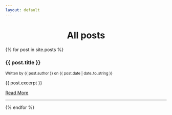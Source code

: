 ```yaml
---
layout: default
---
```


<h1 style="text-align:center">All posts</h1>

{% for post in site.posts %}
<h3>
{{ post.title }}
</h3>
<small>Written by {{ post.author }} on {{ post.date | date_to_string }}</small>
<p>{{ post.excerpt }}</p>
<a href="{{ post.url }}">Read More</a>
<hr>
{% endfor %}
